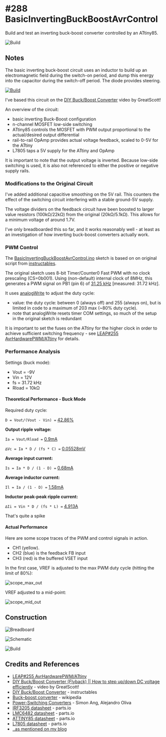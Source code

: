 # #288 BasicInvertingBuckBoostAvrControl

Build and test an inverting buck-boost converter controlled by an ATtiny85.

![Build](./assets/BasicInvertingBuckBoostAvrControl_build.jpg?raw=true)

## Notes

The basic inverting buck-boost circuit uses an inductor to build up an electromagnetic field during the switch-on period,
and dump this energy into the capacitor during the switch-off period. The diode provides steering.

[![Build](https://upload.wikimedia.org/wikipedia/commons/e/e6/Buckboost_conventions.svg)](https://en.wikipedia.org/wiki/Buck%E2%80%93boost_converter)

I've based this circuit on the [DIY Buck/Boost Converter](https://www.youtube.com/watch?v=ZiD_X-uo_TQ) video by GreatScott!

An overview of the circuit:

* basic inverting Buck-Boost configuration
* n-channel MOSFET low-side switching
* ATtiny85 controls the MOSFET with PWM output proportional to the actual/desired output differential
* rail-to-rail OpAmp provides actual voltage feedback, scaled to 0-5V for the ATtiny
* L7805 taps a 5V supply for the ATtiny and OpAmp

It is important to note that the output voltage is inverted.
Because low-side switching is used, it is also not referenced to either the positive or negative supply rails.

### Modifications to the Original Circuit

I've added additional capacitive smoothing on the 5V rail.
This counters the effect of the switching circuit interfering with a stable ground-5V supply.

The voltage dividers on the feedback circuit have been boosted to larger value resistors (100kΩ/22kΩ) from the original (20kΩ/5.1kΩ).
This allows for a minimum voltage of around 1.7V.

I've only breadboarded this so far, and it works reasonably well - at least as an investigation of how inverting buck-boost converters
actually work.


### PWM Control

The [BasicInvertingBuckBoostAvrControl.ino](./BasicInvertingBuckBoostAvrControl.ino) sketch
is based on on original script from [instructables](http://www.instructables.com/id/DIY-BuckBoost-Converter-Flyback/?ALLSTEPS).

The original sketch uses 8-bit Timer/Counter0 Fast PWM with no clock prescaling (CS=0b001).
Using (non-default) internal clock of 8MHz, this generates a PWM signal on PB1 (pin 6) of
[31.25 kHz](http://www.wolframalpha.com/input/?i=8MHz%2F1%2F256) [measured: 31.72 kHz].

It uses [analogWrite](https://www.arduino.cc/en/Reference/analogWrite) to adjust the duty cycle:

* value: the duty cycle: between 0 (always off) and 255 (always on), but is limited in code to a maximum of 203 max (~80% duty cycle).
* note that analogWrite resets timer COM settings, so much of the setup in the original sketch is redundant

It is important to set the fuses on the ATtiny for the higher clock in order to achieve
sufficient switching frequency - see [LEAP#255 AvrHardwarePWM/ATtiny](../AvrHardwarePWM/ATtiny) for details.

### Performance Analysis

Settings (buck mode):

* Vout = -9V
* Vin = 12V
* fs = 31.72 kHz
* Rload = 10kΩ

#### Theoretical Performance - Buck Mode

Required duty cycle:


`D = Vout/(Vout - Vin) =` [42.86%](http://www.wolframalpha.com/input/?i=9V%2F(12V+-+-9V))

**Output ripple voltage:**

`Ia = Vout/Rload =` [0.9mA](http://www.wolframalpha.com/input/?i=9V%2F10k%CE%A9)

`∆Vc = Ia * D / (fs * C) =` [0.05528mV](http://www.wolframalpha.com/input/?i=0.9mA+*+0.4286+%2F+(31.72kHz+*+220%C2%B5F))


**Average input current:**

`Is = Ia * D / (1 - D) =` [0.68mA](http://www.wolframalpha.com/input/?i=0.9mA+*+0.4286+%2F+(1+-+0.4286))


**Average inductor current:**

`Il = Ia / (1 - D) =` [1.58mA](http://www.wolframalpha.com/input/?i=0.9mA+%2F+(1+-+0.4286))


**Inductor peak-peak ripple current:**

`∆Ii = Vin * D / (fs * L) =` [4.913A](http://www.wolframalpha.com/input/?i=12V+*+0.4286+%2F+(31.72+kHz+*+33%C2%B5H))

That's quite a spike

#### Actual Performance

Here are some scope traces of the PWM and control signals in action.
* CH1 (yellow).
* CH2 (blue) is the feedback FB input
* CH3 (red) is the buffered VSET input

In the first case, VREF is adjusted to the max PWM duty cycle (hitting the limit of 80%):

![scope_max_out](./assets/scope_max_out.gif?raw=true)

VREF adjusted to a mid-point:

![scope_mid_out](./assets/scope_mid_out.gif?raw=true)


## Construction

![Breadboard](./assets/BasicInvertingBuckBoostAvrControl_bb.jpg?raw=true)

![Schematic](./assets/BasicInvertingBuckBoostAvrControl_schematic.jpg?raw=true)

![Build](./assets/BasicInvertingBuckBoostAvrControl_build.jpg?raw=true)

## Credits and References
* [LEAP#255 AvrHardwarePWM/ATtiny](../AvrHardwarePWM/ATtiny)
* [DIY Buck/Boost Converter (Flyback) || How to step up/down DC voltage efficiently](https://www.youtube.com/watch?v=ZiD_X-uo_TQ) - video by GreatScott!
* [DIY Buck/Boost Converter](http://www.instructables.com/id/DIY-BuckBoost-Converter-Flyback/?ALLSTEPS) - instructables
* [Buck–boost converter](https://en.wikipedia.org/wiki/Buck%E2%80%93boost_converter) - wikipedia
* [Power-Switching Converters](https://www.goodreads.com/book/show/1908950.Power_Switching_Converters) - Simon Ang, Alejandro Oliva
* [IRF3205 datasheet](http://parts.io/detail/215337130/IRF3205PBF) - parts.io
* [LMC6482 datasheet](http://parts.io/detail/11889183/LMC6482AIMX%2FNOPB) - parts.io
* [ATTINY85 datasheet](http://parts.io/detail/1452093/ATTINY85-20PU) - parts.io
* [L7805 datasheet](http://parts.io/detail/6811412/L7805) - parts.io
* [..as mentioned on my blog](https://blog.tardate.com/2017/05/leap288-basic-inverting-buck-boost-avr-control.html)
